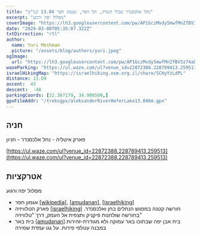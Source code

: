 ```yaml
---
title: "נחל אלכסנדר שביל השרון, תל חפר, ועגמון חפר 13.04 ק\"מ"
excerpt: "מסלול יפה ורגוע"
coverImage: "https://lh3.googleusercontent.com/pw/AP1GczMvdy5mwfMnZfBV3z74aDoIJsJ8y-5iRzYNujC6Xo31cDzDul_TorWZvaDkrPhn7xt10efZZhS8eIAf3jmtaFJzKJzbsAHqRQE8fUGnkzBx4Cxquhz0=w1300-h630"
date: "2024-03-08T05:35:07.322Z"
txtDirrection: "rtl"
author:
  name: Yuri Meshman
  picture: "/assets/blog/authors/yuri.jpeg"
ogImage:
  url: "https://lh3.googleusercontent.com/pw/AP1GczMvdy5mwfMnZfBV3z74aDoIJsJ8y-5iRzYNujC6Xo31cDzDul_TorWZvaDkrPhn7xt10efZZhS8eIAf3jmtaFJzKJzbsAHqRQE8fUGnkzBx4Cxquhz0"
wazeParking: "https://ul.waze.com/ul?venue_id=22872388.228789413.259513"
israelHikingMap: "https://israelhiking.osm.org.il/share/5CHyYzLdPL"
distance: 13.04 
ascent:  43
descent:  -48
parkingCoords: [32.367179, 34.908508,]
gpxFileAddr: "/treksgpx/aleksanderRiverHeferLake13.04km.gpx"
---
```

## חניה
פארק איטליה - נחל אלכסנדר - חניון

[https://ul.waze.com/ul?venue_id=22872388.228789413.259513](https://ul.waze.com/ul?venue_id=22872388.228789413.259513)

## אטרקציות

מסלול יפה ורגוע

- אגמון חפר \[[wikipedia](https://he.wikipedia.org/wiki/%D7%90%D7%92%D7%9E%D7%95%D7%9F%20%D7%97%D7%A4%D7%A8)\], \[[amudanan](https://amudanan.co.il/#!wiki=P991446)\], \[[israelhiking](https://israelhiking.osm.org.il/poi/OSM/node_5742623721?language=he)\]
- פארק הטלוויזיה  \[[israelhiking](https://israelhiking.osm.org.il/poi/OSM/node_10895855205)\] חורשה קטנה במפגש הנחלים בחן ואלכסנדר. בחורשה שולחנות פיקניק ותצפית אל העמק, דרך "טלוויזיה"
- בית באר  \[[amudanan](https://amudanan.co.il/#!wiki=P574161)\]בית אבן יפה שבתוכו באר עמוקה ולא מגודרת-זהירות. במבנה עטלפי פירות. על גגו עמדת שמירה


